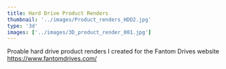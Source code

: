 ```yaml
---
title: Hard Drive Product Renders
thumbnail: '../images/Product_renders_HDD2.jpg'
type: '3d'
images: ['../images/3D_product_render_001.jpg']
---
```


Proable hard drive product renders I created
for the Fantom Drives website
https://www.fantomdrives.com/
